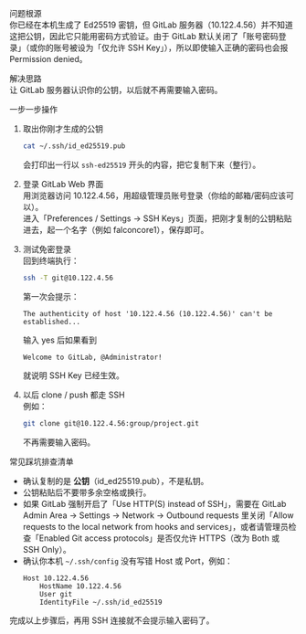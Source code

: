 问题根源  
你已经在本机生成了 Ed25519 密钥，但 GitLab 服务器（10.122.4.56）并不知道这把公钥，因此它只能用密码方式验证。由于 GitLab 默认关闭了「账号密码登录」（或你的账号被设为「仅允许 SSH Key」），所以即使输入正确的密码也会报 Permission denied。

解决思路  
让 GitLab 服务器认识你的公钥，以后就不再需要输入密码。

一步一步操作

1. 取出你刚才生成的公钥  
   ```bash
   cat ~/.ssh/id_ed25519.pub
   ```
   会打印出一行以 `ssh-ed25519` 开头的内容，把它复制下来（整行）。

2. 登录 GitLab Web 界面  
   用浏览器访问 10.122.4.56，用超级管理员账号登录（你给的邮箱/密码应该可以）。  
   进入「Preferences / Settings → SSH Keys」页面，把刚才复制的公钥粘贴进去，起一个名字（例如 falconcore1），保存即可。

3. 测试免密登录  
   回到终端执行：
   ```bash
   ssh -T git@10.122.4.56
   ```
   第一次会提示：
   ```
   The authenticity of host '10.122.4.56 (10.122.4.56)' can't be established...
   ```
   输入 yes 后如果看到
   ```
   Welcome to GitLab, @Administrator!
   ```
   就说明 SSH Key 已经生效。

4. 以后 clone / push 都走 SSH  
   例如：
   ```bash
   git clone git@10.122.4.56:group/project.git
   ```
   不再需要输入密码。

常见踩坑排查清单  
- 确认复制的是 **公钥**（id_ed25519.pub），不是私钥。  
- 公钥粘贴后不要带多余空格或换行。  
- 如果 GitLab 强制开启了「Use HTTP(S) instead of SSH」，需要在 GitLab Admin Area → Settings → Network → Outbound requests 里关闭「Allow requests to the local network from hooks and services」，或者请管理员检查「Enabled Git access protocols」是否仅允许 HTTPS（改为 Both 或 SSH Only）。  
- 确认你本机 `~/.ssh/config` 没有写错 Host 或 Port，例如：
  ```
  Host 10.122.4.56
      HostName 10.122.4.56
      User git
      IdentityFile ~/.ssh/id_ed25519
  ```

完成以上步骤后，再用 SSH 连接就不会提示输入密码了。
